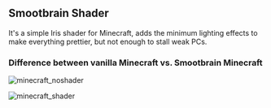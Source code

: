 ## Smootbrain Shader 
It's a simple Iris shader for Minecraft, adds the minimum lighting effects to make everything prettier, but not enough to stall weak PCs.

### Difference between vanilla Minecraft vs. Smootbrain Minecraft

![minecraft_noshader](https://github.com/user-attachments/assets/b0a1a5e5-69fc-453b-ac8f-0654058696b4)

![minecraft_shader](https://github.com/user-attachments/assets/83d9fa82-040e-4048-abb9-082768e60f07)

